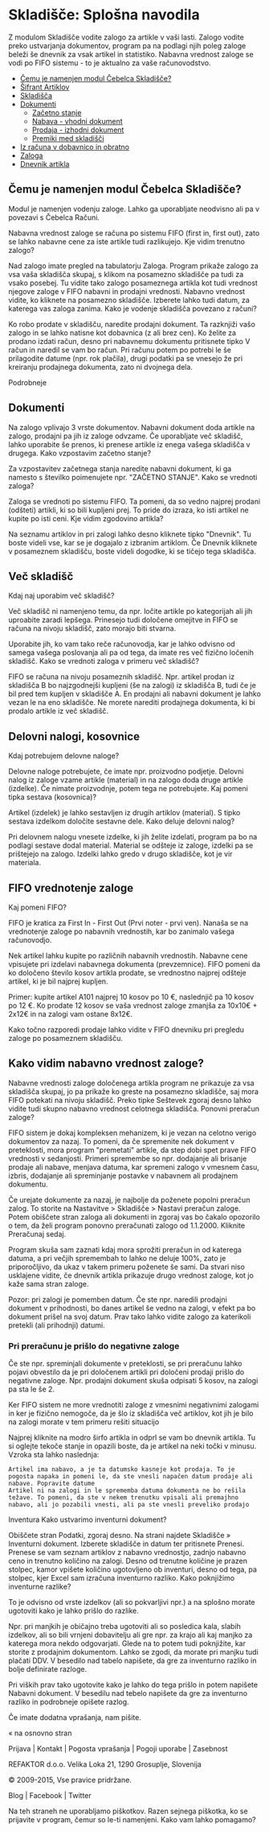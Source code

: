 # Skladišče: Splošna navodila

Z modulom Skladišče vodite zalogo za artikle v vaši lasti. Zalogo vodite preko ustvarjanja dokumentov, program pa na podlagi njih poleg zaloge
beleži še dnevnik za vsak artikel in statistiko. Nabavna vrednost zaloge se vodi po FIFO sistemu - to je aktualno za vaše računovodstvo.

  * [Čemu je namenjen modul Čebelca Skladišče?]()
  * [Šifrant Artiklov]()	
  * [Skladišča]()
  * [Dokumenti]()
	* [Začetno stanje](#zacetno_stanje)
	* [Nabava - vhodni dokument](#nabava_vhodni_dokument)
	* [Prodaja - izhodni dokument](#prodaja_izhodni_dokument)
	* [Premiki med skladišči]()
  * [Iz računa v dobavnico in obratno]()
  * [Zaloga]()
  * [Dnevnik artikla]()
  


## Čemu je namenjen modul Čebelca Skladišče?

Modul je namenjen vodenju zaloge. Lahko ga uporabljate neodvisno ali pa v povezavi s Čebelca Računi.

Nabavna vrednost zaloge se računa po sistemu FIFO (first in, first out), zato se lahko nabavne cene za iste artikle tudi razlikujejo.
Kje vidim trenutno zalogo?

Nad zalogo imate pregled na tabulatorju Zaloga. Program prikaže zalogo za vsa vaša skladišča skupaj, s klikom na posamezno skladišče pa tudi za vsako posebej. Tu vidite tako zalogo posameznega artikla kot tudi vrednost njegove zaloge v FIFO nabavni in prodajni vrednosti. Nabavno vrednost vidite, ko kliknete na posamezno skladišče. Izberete lahko tudi datum, za katerega vas zaloga zanima.
Kako je vodenje skladišča povezano z računi?

Ko robo prodate v skladišču, naredite prodajni dokument. Ta razknjiži vašo zalogo in se lahko natisne kot dobavnica (z ali brez cen). Ko želite za prodano izdati račun, desno pri nabavnemu dokumentu pritisnete tipko V račun in naredil se vam bo račun. Pri računu potem po potrebi le še prilagodite datume (npr. rok plačila), drugi podatki pa se vnesejo že pri kreiranju prodajnega dokumenta, zato ni dvojnega dela.

Podrobneje
## Dokumenti

Na zalogo vplivajo 3 vrste dokumentov. Nabavni dokument doda artikle na zalogo, prodajni pa jih iz zaloge odvzame. Če uporabljate več skladišč, lahko uporabite še prenos, ki prenese artikle iz enega vašega skladišča v drugega.
Kako vzpostavim začetno stanje?

Za vzpostavitev začetnega stanja naredite nabavni dokument, ki ga namesto s številko poimenujete npr. "ZAČETNO STANJE".
Kako se vrednoti zaloga?

Zaloga se vrednoti po sistemu FIFO. Ta pomeni, da so vedno najprej prodani (odšteti) artikli, ki so bili kupljeni prej. To pride do izraza, ko isti artikel ne kupite po isti ceni.
Kje vidim zgodovino artikla?

Na seznamu artiklov in pri zalogi lahko desno kliknete tipko "Dnevnik". Tu boste videli vse, kar se je dogajalo z izbranim artiklom. Če Dnevnik kliknete v posameznem skladišču, boste videli dogodke, ki se tičejo tega skladišča.

## Več skladišč
Kdaj naj uporabim več skladišč?

Več skladišč ni namenjeno temu, da npr. ločite artikle po kategorijah ali jih uproabite zaradi lepšega. Prinesejo tudi določene omejitve in FIFO se računa na nivoju skladišč, zato morajo biti stvarna.

Uporabite jih, ko vam tako reče računovodja, kar je lahko odvisno od samega vašega poslovanja ali pa od tega, da imate res več fizično ločenih skladišč.
Kako se vrednoti zaloga v primeru več skladišč?

FIFO se računa na nivoju posameznih skladišč. Npr. artikel prodan iz skladišča B bo najzgodnejši kupljeni (še na zalogi) iz skladišča B, tudi če je bil pred tem kupljen v skladišče A. En prodajni ali nabavni dokument je lahko vezan le na eno skladišče. Ne morete narediti prodajnega dokumenta, ki bi prodalo artikle iz več skladišč.

## Delovni nalogi, kosovnice
Kdaj potrebujem delovne naloge?

Delovne naloge potrebujete, če imate npr. proizvodno podjetje. Delovni nalog iz zaloge vzame artikle (material) in na zalogo doda druge artikle (izdelke). Če nimate proizvodnje, potem tega ne potrebujete.
Kaj pomeni tipka sestava (kosovnica)?

Artikel (izdelek) je lahko sestavljen iz drugih artiklov (material). S tipko sestava izdelkom določite sestavne dele.
Kako deluje delovni nalog?

Pri delovnem nalogu vnesete izdelke, ki jih želite izdelati, program pa bo na podlagi sestave dodal material. Material se odšteje iz zaloge, izdelki pa se prištejejo na zalogo. Izdelki lahko gredo v drugo skladišče, kot je vir materiala.

## FIFO vrednotenje zaloge
Kaj pomeni FIFO?

FIFO je kratica za First In - First Out (Prvi noter - prvi ven). Nanaša se na vrednotenje zaloge po nabavnih vrednostih, kar bo zanimalo vašega računovodjo.

Nek artikel lahku kupite po različnih nabavnih vrednostih. Nabavne cene vpisujete pri izdelavi nabavnega dokumenta (prevzemnice). FIFO pomeni da ko določeno število kosov artikla prodate, se vrednostno najprej odšteje artikel, ki je bil najprej kupljen.

Primer: kupite artikel A101 najprej 10 kosov po 10 €, naslednjič pa 10 kosov po 12 €. Ko prodate 12 kosov se vaša vrednost zaloge zmanjša za 10x10€ + 2x12€ in na zalogi vam ostane 8x12€.

Kako točno razporedi prodaje lahko vidite v FIFO dnevniku pri pregledu zaloge po posameznem skladišču.

## Kako vidim nabavno vrednost zaloge?

Nabavne vrednosti zaloge določenega artikla program ne prikazuje za vsa skladišča skupaj, jo pa prikaže ko greste na posamezno skladišče, saj mora FIFO potekati na nivoju skladišč. Preko tipke Seštevek zgoraj desno lahko vidite tudi skupno nabavno vrednost celotnega skladišča.
Ponovni preračun zaloge?

FIFO sistem je dokaj kompleksen mehanizem, ki je vezan na celotno verigo dokumentov za nazaj. To pomeni, da če spremenite nek dokument v preteklosti, mora program "premetati" artikle, da step dobi spet prave FIFO vrednosti v sedanjosti. Primeri spremembe so npr. dodajanje ali brisanje prodaje ali nabave, menjava datuma, kar spremeni zalogo v vmesnem času, izbris, dodajanje ali spreminjanje postavke v nabavnem ali prodajnem dokumentu.

Če urejate dokumente za nazaj, je najbolje da poženete popolni preračun zalog. To storite na Nastavitve > Skladišče > Nastavi preračun zaloge. Potem obiščete stran zaloga ali dokumenti in zgoraj vas bo čakalo opozorilo o tem, da želi program ponovno preračunati zalogo od 1.1.2000. Kliknite Preračunaj sedaj.

Program skuša sam zaznati kdaj mora sprožiti preračun in od katerega datuma, a pri večjih spremembah to lahko ne deluje 100%, zato je priporočljivo, da ukaz v takem primeru poženete še sami. Da stvari niso usklajene vidite, če dnevnik artikla prikazuje drugo vrednost zaloge, kot jo kaže sama stran zaloge.

Pozor: pri zalogi je pomemben datum. Če ste npr. naredili prodajni dokument v prihodnosti, bo danes artikel še vedno na zalogi, v efekt pa bo dokument prišel na svoj datum. Prav tako lahko vidite zalogo za katerikoli pretekli (ali prihodnji) datumi.


### Pri preračunu je prišlo do negativne zaloge

Če ste npr. spreminjali dokumente v preteklosti, se pri preračunu lahko pojavi obvestilo da je pri določenem artikli pri določeni prodaji prišlo do negativne zaloge. Npr. prodajni dokument skuša odpisati 5 kosov, na zalogi pa sta le še 2.

Ker FIFO sistem ne more vrednotiti zaloge z vmesnimi negativnimi zalogami in ker je fizično nemogoče, da je šlo iz skladišča več artiklov, kot jih je bilo na zalogi morate v tem primeru rešiti situacijo

Najprej kliknite na modro širfo artikla in odprl se vam bo dnevnik artikla. Tu si oglejte tekoče stanje in opazili boste, da je artikel na neki točki v minusu. Vzroka sta lahko naslednja:

    Artikel ima nabavo, a je ta datumsko kasneje kot prodaja. To je pogosta napaka in pomeni le, da ste vnesli napačen datum prodaje ali nabave. Popravite datume
    Artikel ni na zalogi in le sprememba datuma dokumenta ne bo rešila težave. To pomeni, da ste v nekem trenutku vpisali ali premajhno nabavo, ali jo pozabili vnesti, ali pa ste vnesli preveliko prodajo


Inventura
Kako ustvarimo inventurni dokument?

Obiščete stran Podatki, zgoraj desno. Na strani najdete Skladišče » Inventurni dokument. Izberete skladišče in datum ter pritisnete Prenesi. Prenese se vam seznam artiklov z nabavno vrednostjo, zadnjo nabavno ceno in trenutno količino na zalogi. Desno od trenutne količine je prazen stolpec, kamor vpišete količino ugotovljeno ob inventuri, desno od tega, pa stolpec, kjer Excel sam izračuna inventurno razliko.
Kako poknjižimo inventurne razlike?

To je odvisno od vrste izdelkov (ali so pokvarljivi npr.) a na splošno morate ugotoviti kako je lahko prišlo do razlike.

Npr. pri manjkih je običajno treba ugotoviti ali so posledica kala, slabih izdelkov, ali so bili vrnjeni dobavitelju ali gre npr. za krajo ali kaj manjko za katerega mora nekdo odgovarjati. Glede na to potem tudi poknjižite, kar storite z prodajnim dokumentom. Lahko se zgodi, da morate pri manjku tudi plačati DDV. V besedilo nad tabelo napišete, da gre za inventurno razliko in bolje definirate razloge.

Pri viških prav tako ugotovite kako je lahko do tega prišlo in potem napišete Nabavni dokument. V besedilu nad tebelo napišete da gre za inventurno razliko in podrobneje opišete razlog.

Če imate dodatna vprašanja, nam pišite.

« na osnovno stran

Prijava | Kontakt | Pogosta vprašanja | Pogoji uporabe | Zasebnost

REFAKTOR d.o.o.
Velika Loka 21, 1290 Grosuplje, Slovenija

© 2009-2015, Vse pravice pridržane.

Blog | Facebook | Twitter

Na teh straneh ne uporabljamo piškotkov. Razen sejnega piškotka, ko se prijavite v program, čemur so le-ti namenjeni.
Kako vam lahko pomagamo?

